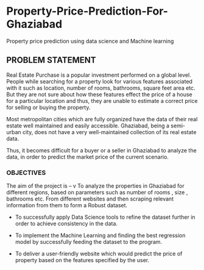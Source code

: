 # Property-Price-Prediction-For-Ghaziabad
Property price prediction using data science and Machine learning
## PROBLEM STATEMENT

Real Estate Purchase is a popular investment performed on a global level. People while searching for a property look for various features associated with it such as location, number of rooms, bathrooms, square feet area etc. But they are not sure about how these features effect the price of a house for a particular location and thus, they are unable to estimate a correct price for selling or buying the property. 
 
Most metropolitan cities which are fully organized have the data of their real estate well maintained and easily accessible. Ghaziabad, being a semi-urban city, does not have a very well-maintained collection of its real estate data.
 
Thus, it becomes difficult for a buyer or a seller in Ghaziabad to analyze the data, in order to predict the market price of the current scenario.
 
### OBJECTIVES 
 
The aim of the project is –
v	To analyze the properties in Ghaziabad for different regions, based on parameters such as number of rooms , size , bathrooms etc. From different websites and then scraping relevant information from them to form a Robust dataset. 
 
*	To successfully apply Data Science tools to refine the dataset further in order to achieve consistency in the data.

*	To implement the Machine Learning and finding the best regression model by successfully feeding the dataset to the program.
 
*	To deliver a user-friendly website which would predict the price of property based on the features specified by the user.
